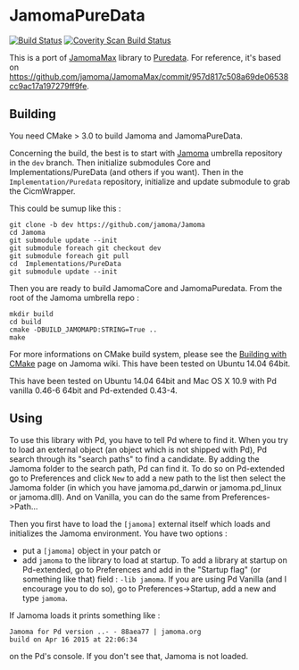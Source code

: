 JamomaPureData
==============
[![Build Status](https://travis-ci.org/jamoma/JamomaPureData.svg?branch=master)](https://travis-ci.org/jamoma/JamomaPureData)
<a href="https://scan.coverity.com/projects/5514">
  <img alt="Coverity Scan Build Status"
       src="https://scan.coverity.com/projects/5514/badge.svg"/>
</a>

This is a port of [JamomaMax](https://github.com/jamoma/JamomaMax) library to [Puredata](http://puradata.info).
For reference, it's based on https://github.com/jamoma/JamomaMax/commit/957d817c508a69de06538cc9ac17a197279ff9fe.

Building
--------
You need CMake > 3.0 to build Jamoma and JamomaPureData.

Concerning the build, the best is to start with [Jamoma](https://github.com/jamoma/Jamoma) umbrella repository in the `dev` branch.
Then initialize submodules Core and Implementations/PureData (and others if you want).
Then in the `Implementation/Puredata` repository, initialize and update submodule to grab the CicmWrapper.

This could be sumup like this :

~~~~
git clone -b dev https://github.com/jamoma/Jamoma
cd Jamoma
git submodule update --init
git submodule foreach git checkout dev
git submodule foreach git pull
cd  Implementations/PureData
git submodule update --init
~~~~

Then you are ready to build JamomaCore and JamomaPuredata. From the root of the Jamoma umbrella repo : 

~~~~
mkdir build
cd build 
cmake -DBUILD_JAMOMAPD:STRING=True ..
make
~~~~

For more informations on CMake build system, please see the [Building with CMake](https://github.com/jamoma/Jamoma/wiki/Building-with-CMake) page on Jamoma wiki.
This have been tested on Ubuntu 14.04 64bit.

This have been tested on Ubuntu 14.04 64bit and Mac OS X 10.9 with Pd vanilla 0.46-6 64bit and Pd-extended 0.43-4.

Using
-----

To use this library with Pd, you have to tell Pd where to find it.
When you try to load an external object (an object which is not shipped with Pd), Pd search through its "search paths" to find a candidate.
By adding the Jamoma folder to the search path, Pd can find it.
To do so on Pd-extended go to Preferences and click `New` to add a new path to the list then select the Jamoma folder (in which you have jamoma.pd_darwin or jamoma.pd_linux or jamoma.dll).
And on Vanilla, you can do the same from Preferences->Path...

Then you first have to load the `[jamoma]` external itself which loads and initializes the Jamoma environment.
You have two options :
- put a `[jamoma]` object in your patch
or
- add `jamoma` to the library to load at startup.
To add a library at startup on Pd-extended, go to Preferences and add in the "Startup flag" (or something like that) field : `-lib jamoma`.
If you are using Pd Vanilla (and I encourage you to do so), go to Preferences->Startup, add a new and type `jamoma`.

If Jamoma loads it prints something like : 

~~~~
Jamoma for Pd version ..- - 88aea77 | jamoma.org
build on Apr 16 2015 at 22:06:34
~~~~

on the Pd's console.
If you don't see that, Jamoma is not loaded.
